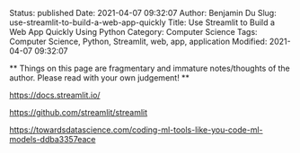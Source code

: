 Status: published
Date: 2021-04-07 09:32:07
Author: Benjamin Du
Slug: use-streamlit-to-build-a-web-app-quickly
Title: Use Streamlit to Build a Web App Quickly Using Python
Category: Computer Science
Tags: Computer Science, Python, Streamlit, web, app, application
Modified: 2021-04-07 09:32:07

**
Things on this page are fragmentary and immature notes/thoughts of the author.
Please read with your own judgement!
**


https://docs.streamlit.io/

https://github.com/streamlit/streamlit

https://towardsdatascience.com/coding-ml-tools-like-you-code-ml-models-ddba3357eace